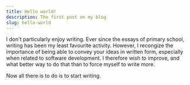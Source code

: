 ```yaml
---
title: Hello world!
description: The first post on my blog
slug: hello-world
---
```


I don't particularly enjoy writing. Ever since the essays of primary school,
writing has been my least favourite activity. However, I recongize the
importance of being able to convey your ideas in written form, especially when
related to software development. I therefore wish to improve, and what better
way to do that than to force myself to write more.

Now all there is to do is to start writing.
